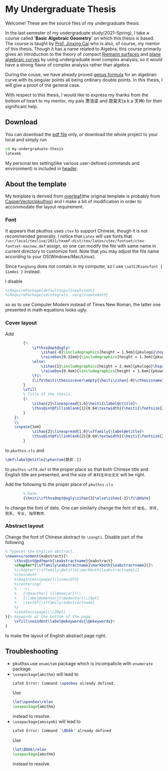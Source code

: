 # My Undergraduate Thesis

Welcome! These are the source files of my undergraduate thesis.

In the last semester of my undergraduate study(2021-Spring),
I take a course called '**Basic Algebraic Geometry**' on which this thesis is based.
The course is taught by [Prof. Jinxing Cai](https://www.math.pku.edu.cn/jsdw/js_20180628175159671361/c_20180628175159671361/69891.htm)
who is also, of course, my mentor of this thesis.
Though it has a name related to Algebra,
this course primarily gives an introduction to the theory of
compact [Riemann surfaces](https://en.wikipedia.org/wiki/Riemann_surface)
and [plane algebraic curves](https://en.wikipedia.org/wiki/Algebraic_curve)
by using undergraduate level complex analysis,
so it would have a strong flavor of complex analysis rather than algebra.

During the couse, we have already proved [genus formula](https://en.wikipedia.org/wiki/Genus%E2%80%93degree_formula)
for an algebraic curve with its singular points all being ordinary double points.
In this thesis, I will give a proof of the general case.

With respect to this thesis,
I would like to express my thanks from the bottom of heart to
my mentor, my pals 萧浩梁 and 周昊天(a.k.a 天神) for their significant help.

## Download

You can download the [pdf file](https://github.com/complex2-liu/my-undergraduate-thesis/raw/main/genus-formula.pdf) only,
or download the whole project to your local and simply run
```bash
cd my-undergraduate-thesis
latexmk
```
My personal tex setting(like various user-defined commands and environment)
is included in [header](./header).

## About the template

My template is derived from [overleaf](https://www.overleaf.com/latex/templates/2021-peking-university-undergraduate-thesis/bctgcdnckbdq)(the original
template is probably from [CasperVector/pkuthss](https://github.com/CasperVector/pkuthss))
and I make a bit of modification in order to accommodate
the layout requirement.

### Font

It appears that pkuthss uses `ctex` to support Chinese,
though it is not recommended generally.
I notice that `Latex` will use fonts that `/usr/local/texlive/2021/texmf-dist/tex/latex/ctex/fontset/ctex-fontset-macnew.def` assign,
so one can modify the file with same name in current directory to customize font.
Note that you may adjust the file name according to your OS(Windows/Mac/Linux).

Since `FangSong` does not contain in my computer,
so I use `\setCJKsansfont { SimHei }` instead.

I disable
```tex
%\RequirePackage[defaultsups]{newtxtext}
%\RequirePackage[cmintegrals, varg]{newtxmath}
```
so as to use Computer Modern instead of Times New Roman,
the latter one presented in math equations looks ugly.

### Cover layout
Add
```tex
		{%
			\ifthss@opt@ugly%
				\zihao{-0}\includegraphics[height = 1.9em]{pkulogo}\hspace{0.3em}%
				\raisebox{0.32em}{\includegraphics[height = 1.3em]{pkuword}}\\[0.5em]
			\else%
				\zihao{1}\includegraphics[height = 2.4em]{pkulogo}\hspace{0.4em}%
				\raisebox{0.4em}{\includegraphics[height = 1.6em]{pkuword}}\\[0.8em]
			\fi%
			{\ifx\heiti\thesiscover\empty{\heiti\zihao{-0}\cthesisname}\else{\heiti{\zihao{-0}\thesiscover}}\fi}%
		}
		\vfill
		% Title of the thesis.
		{%
			\zihao{2}\linespread{1.6}\heiti{\label@ctitle}%
			\thss@int@fillinblank{1}{0.64\textwidth}{\heiti{\fontsize{22bp}{26.4pt}\@ctitle}}%
		}
    {%
    \\
    \vspace{1em}
			\zihao{2}\linespread{1.6}\sffamily{\label@etitle}%
			\thss@int@fillinblank{2}{0.64\textwidth}{\heiti{\fontsize{22bp}{26.4pt}\@etitle}}%
		}
```
to `pkuthss.cls` and
```tex
\def\label@etitle{\phantom{题目：}}
```
to `pkuthss-utf8.def` in the proper place so that
both Chinese title and English title are presented,
and the size of `本科生毕业论文` will be right.

Add the following to the proper place of `pkuthss.cls`
```tex
		% Date.
		{\heiti\ifthss@opt@ugly\zihao{3}\else\zihao{-2}\fi\@date}
```
to change the font of date.
One can similarly change the font of `姓名, 学号, 院系, 专业, 指导教师`.

### Abstract layout

Change the font of Chinese abstract to `\songti`.
Disable part of the following
```tex
% Typeset the English abstract.
\newenvironment{eabstract}{%
	\thss@int@pdfmark{\eabstractname}{eabstract}
	\chapter*{\sffamily\eabstractname}\markboth{\eabstractname}{}%
	%\chapter*{\sffamily\@etitle}\markboth{\eabstractname}{}
	%\noindent
	%\begin{minipage}{\linewidth}
	%\centering{
	%	~\\
	%	{\@eauthor} ({\@emajor})\\
	%	{\label@ementor}{\@ementor}\\[8pt]
	%	\textbf{\sffamily\eabstractname}
	%}
	%\end{minipage}\\[20pt]
}{% Keywords at the bottom of the page.
	\vfill\noindent\label@ekeywords{\@ekeywords}%
}
```
to make the layout of English abstract page right.

## Troubleshooting

- pkuthss use `enumitem` package which is incompaticle with `enumerate` package.
- `\usepackage{amsthm}` will lead to
    ```tex
    LaTeX Error: Command \openbox already defined.
    ```
    Use
    ```tex
    \let\openbox\relax
    \usepackage{amsthm}
    ```
    instead to resolve.
- `\usepackage{amssymb}` will lead to
    ```tex
    LaTeX Error: Command `\Bbbk' already defined
    ```
    Use
    ```tex
    \let\Bbbk\relax
    \usepackage{amsthm}
    ```
    instead to resolve.

